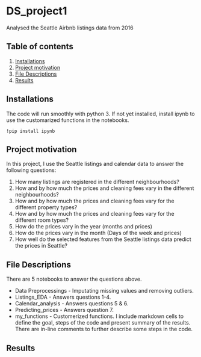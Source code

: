 # DS_project1
 Analysed the Seattle Airbnb listings data from 2016
## **Table of contents**
1. [Installations](#header-name)
2. [Project motivation](#header-name)
3. [File Descriptions](#header-name)
4. [Results](#header-name)
## **Installations**
The code will run smoothly with python 3.
If not yet installed, install ipynb to use the customarized functions in the notebooks.
 ```
 !pip install ipynb
 
 ```
## **Project motivation**
In this project, I use the Seattle listings and calendar data to answer the following questions:

1. How many listings are registered in the different neighbourhoods?
2. How and by how much the prices and cleaning fees vary in the different neighbourhoods?
3. How and by how much the prices and cleaning fees vary for the different property types?
4. How and by how much the prices and cleaning fees vary for the different room types?
5. How do the prices vary in the year (months and prices)
6. How do the prices vary in the month (Days of the week and prices)
7. How well do the selected features from the Seattle listings data predict the prices in Seattle?

## **File Descriptions**
There are 5 notebooks to answer the questions above. 
* Data Preprocessings - Imputating missing values and removing outliers.
* Listings_EDA        - Answers questions 1-4.
* Calendar_analysis   - Answers questions 5 & 6.
* Predicting_prices   - Answers question 7.
* my_functions        - Customerized functions.
I include markdown cells to define the goal, steps of the code and present summary of the results.
There are in-line comments to further describe some steps in the code.

## **Results**

